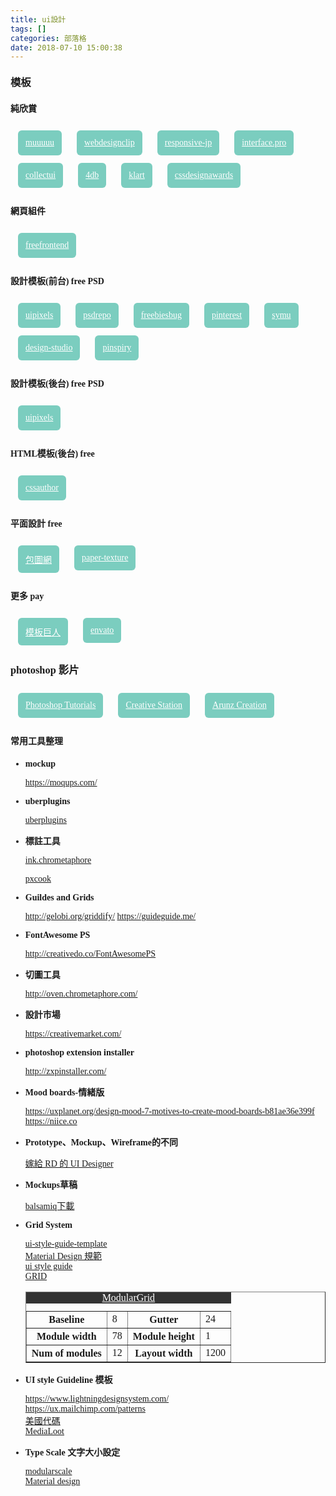 ```yaml
---
title: ui設計
tags: []
categories: 部落格
date: 2018-07-10 15:00:38
---
```


<style>
body {
  font-family:'微軟正黑體';
}
section.template ol {
  display:flex;
  flex-wrap:wrap;
  padding-left:0;

}
section.template ol li {
  list-style:none;
  margin:0.375rem 0.75rem;
}
section.template a{
  display:inline-block;
  background:#7bcdbf;
  padding:0.75rem;
  color:#fff !important;
  border-radius:0.375rem;
}
section.template a:hover {
  background:#4c9e91;
}
</style>
<section class="tip template">
<h3 style="margin-bottom:20px;margin-top:20px">模板</h3>

<div>
<h4 style="margin-bottom:20px;margin-top:20px">純欣賞</h4>
<ol class="row">

<li class="col-sm-3">
<a href="http://muuuuu.org/">muuuuu</a>
</li>
<li class="col-sm-3">
<a href="https://www.webdesignclip.com/">webdesignclip</a>
</li>
<li class="col-sm-3">
<a href="http://responsive-jp.com/">responsive-jp</a>
</li>
<li class="col-sm-3">
<a href="https://interfaces.pro/">interface.pro</a>
</li>
<li class="col-sm-3">
<a href="http://collectui.com/designs">collectui</a>
</li>
<li class="col-sm-3">
<a href="http://4db.cc/">4db</a>
</li>
<li class="col-sm-3">
<a href="https://klart.io/pixels">klart</a>
</li>
<li class="col-sm-3">
<a href="https://www.cssdesignawards.com/">cssdesignawards</a>
</li>

</ol>
</div>
<div>
<h4 style="margin-bottom:20px;margin-top:20px">網頁組件</h4>
<ol class="row">

<li class="col-sm-3">
<a href="https://freefrontend.com/css-code-examples/">freefrontend</a>
</li>

</ol>
</div>
<div>
<h4 style="margin-bottom:20px;margin-top:20px">設計模板(前台)
<span class="badge badge-danger">free</span>
<span class="badge badge-primary">PSD</span>
</h4>
<ol>

<li>
<a href="http://www.uipixels.com/">uipixels</a>
</li>
<li>
<a href="https://psdrepo.com/tag/free-psd-website-templates/">psdrepo</a>
</li>
<li>
<a href="https://freebiesbug.com/psd-freebies/website-template/">freebiesbug</a>
</li>
<li>
<a href="https://www.pinterest.com/search/pins/?q=psd%20template%20website%20free&rs=typed&term_meta[]=psd%7Ctyped&term_meta[]=template%7Ctyped&term_meta[]=website%7Ctyped&term_meta[]=free%7Ctyped">pinterest</a>
</li>
<li>
<a href="https://symu.co/freebies/templates-4/">symu</a>
</li>
<li>
<a href="http://design-studio.io/portfolio/#web-ui">design-studio</a>
</li>
<li>
<a href="https://pinspiry.com/category/free-resources/templates/web/">pinspiry</a>
</li>

<ol></div>

<div>
<h4 style="margin-bottom:20px;margin-top:20px">設計模板(後台) <span class="badge badge-danger">free</span> <span class="badge badge-primary">PSD</span></h4>
<ol>

<li>
<a href="http://www.uipixels.com/">uipixels</a>
</li>

<ol></div>

<div>
<h4 style="margin-bottom:20px;margin-top:20px">HTML模板(後台)
<span class="badge badge-danger">free</span>
</h4>
<ol>

<li>
<a href="https://cssauthor.com/bootstrap-admin-templates/">cssauthor</a>
</li>

<ol></div>

<div>
<h4 style="margin-bottom:20px;margin-top:20px">平面設計 <span class="badge badge-danger">free</span></h4>
<ol>
<li>
<a href="http://ibaotu.com/">包圖網</a>
</li>
<li>
<a href="http://free-paper-texture.com/">paper-texture</a>
</li>

<ol></div>
<div>
<h4 style="margin-bottom:20px;margin-top:20px">更多 <span class="badge badge-danger">pay</span></h4>
<ol>
<li>
<a href="https://www.templatemonster.com/">模板巨人</a>
</li>
<li>
<a href="https://themeforest.net/category/psd-templates#content">envato</a>
</li>

<ol></div>

</section>

<section class="tip template">
<div>
<h3 style="margin-bottom:20px;margin-top:20px">photoshop 影片</h3>
<ol>
<li>
<a href="https://www.youtube.com/channel/UC6lrxMZggMaN1u2V9N2-zrQ">Photoshop Tutorials</a>
</li>
<li>
<a href="https://www.youtube.com/channel/UCopU6KXnK517ycc4tZyzm-g">Creative Station</a>
</li>
<li>
<a href="https://www.youtube.com/channel/UCkSsO6Ieg9cNpyq_WQWrLbg">Arunz Creation</a>
</li>
<li>
<!-- <a href="https://www.youtube.com/channel/UCdXqlgbv4gO6wyuS6fi8Vjw">甲級工具人</a> -->
</li>
</ol></div>

</section>

<section class="tip">
<h4 style="margin-bottom:20px;margin-top:20px">常用工具整理</h4>
<ul>
<li><p><b>mockup</b></p>
<a href="https://moqups.com/">https://moqups.com/</a></li>
<li>
<p><b>uberplugins</b></p>
<a href="http://uberplugins.cc/">uberplugins</a>
</li>
<li>
<p><b>標註工具</b></p>
<a href="http://ink.chrometaphore.com/">ink.chrometaphore</a>
<br>

<a href="http://www.fancynode.com.cn/pxcook">pxcook
</a>

</li>

<li>
<p><b>Guildes and Grids</b></p>
<a href="http://gelobi.org/griddify/">http://gelobi.org/griddify/</a>
<a href="https://guideguide.me/">https://guideguide.me/</a>
</li>

<li>
  <p><b>FontAwesome PS</b></p>
  <a href="http://creativedo.co/FontAwesomePS">http://creativedo.co/FontAwesomePS</a>
</li>

<li><p><b>切圖工具</b></p><a href="http://oven.chrometaphore.com/">http://oven.chrometaphore.com/</a></li>

<li><p><b>設計市場</b></p>
<a href="https://creativemarket.com/">https://creativemarket.com/</a>
</li>

<li><p><b>photoshop extension installer</b></p>
<a href="http://zxpinstaller.com/">http://zxpinstaller.com/</a></li>
<li><p><b>Mood boards-情緒版</b></p>
<a href="https://uxplanet.org/design-mood-7-motives-to-create-mood-boards-b81ae36e399f">https://uxplanet.org/design-mood-7-motives-to-create-mood-boards-b81ae36e399f</a></li>
<a href="https://niice.co">https://niice.co</a></li>

<li><p><b>Prototype、Mockup、Wireframe的不同</b></p>
<a href="https://blog.akanelee.me/posts/276909-beginners-of-prototype/">嫁給 RD 的 UI Designer</a>
</li>
<li><p><b>Mockups草稿</b></p>
<a href="https://balsamiq.com/download/">balsamiq下載</a>
</li>
<li><p><b>Grid System</b></p>
<a href="https://medialoot.com/item/ui-style-guide-template/">ui-style-guide-template</a>
<br>
<a href="https://material.io/guidelines/layout/responsive-ui.html">Material Design 規範</a>
<br>
<a href="https://medialoot.com/item/css-ui-style-guide/">ui style guide</a>
<br>
<a href="http://gridcalculator.dk/#/960/12/15/15">GRID</a>
<br>
<table class="table" border="1" style="border-collapse: collapse;">
<caption style="background:#333;"><a href="http://modulargrid.org/#app" style="color:#fff">ModularGrid</a></caption>
<tr>
<th>Baseline</th>
<td>8</td>
<th>Gutter</th>
<td>24</td>
</tr>
<tr>
<th>Module width</th>
<td>78</td>
<th>Module height</th>
<td>1</td>
</tr>
<tr>
<th>Num of modules</th>
<td>12</td>
<th>Layout width</th>
<td>1200</td>
</tr>
</table>

</li>
<li><p><b>UI style Guideline 模板</b></p>
<a href="https://www.lightningdesignsystem.com/">https://www.lightningdesignsystem.com/</a>
<br>
<a href="https://ux.mailchimp.com/patterns">https://ux.mailchimp.com/patterns</a>
<br>
<a href="http://codeforamerica.clearleft.com/">美國代碼</a>
<br>
<a href="https://medialoot.com/themes/css-components/">MediaLoot</a>

</li>
<li><p><b>Type Scale 文字大小設定</b></p>
<a href="http://www.modularscale.com/">modularscale</a>
<br>
<a href="https://material.io/guidelines/style/typography.html#typography-styles">Material design</a>
</li>

</ul>

</section>
